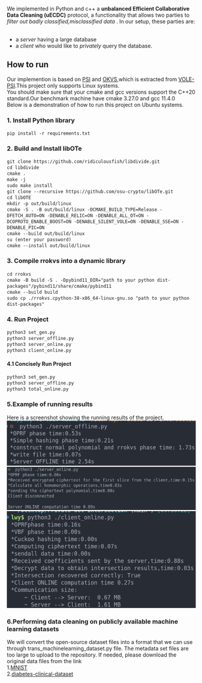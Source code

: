 We implemented in Python and c++ a **unbalanced Efficient Collaborative Data Cleaning (uECDC)** protocol, a functionality that allows two parties to *filter out badly classified,misclassified data* . In our setup, these parties are:
​
* a *server* having a large database
* a *client* who would like to *privately* query the database.
​
## How to run
Our implemention is based on [PSI](https://github.com/bit-ml/Private-Set-Intersection) and [OKVS](https://github.com/ShallMate/OKVS),which is extracted from [VOLE-PSI](https://github.com/Visa-Research/volepsi).This project only supports Linux systems.<br>
You should make sure that your cmake and gcc versions support the C++20 standard.Our benchmark machine have cmake 3.27.0 and gcc 11.4.0<br>
 Below is a demonstration of how to run this project on Ubuntu systems.
### 1. Install Python library
```shell
pip install -r requirements.txt
```
### 2. Build and Install libOTe
```shell
git clone https://github.com/ridiculousfish/libdivide.git
cd libdivide
cmake .
make -j
sudo make install
git clone --recursive https://github.com/osu-crypto/libOTe.git
cd libOTE
mkdir -p out/build/linux
cmake -S . -B out/build/linux -DCMAKE_BUILD_TYPE=Release -DFETCH_AUTO=ON -DENABLE_RELIC=ON -DENABLE_ALL_OT=ON -DCOPROTO_ENABLE_BOOST=ON -DENABLE_SILENT_VOLE=ON -DENABLE_SSE=ON -DENABLE_PIC=ON
cmake --build out/build/linux 
su (enter your password)
cmake --install out/build/linux 
```
### 3. Compile rrokvs into a dynamic library
```shell
cd rrokvs
cmake -B build -S . -Dpybind11_DIR="path to your python dist-packages"/pybind11/share/cmake/pybind11
cmake --build build
sudo cp ./rrokvs.cpython-38-x86_64-linux-gnu.so "path to your python dist-packages"
```
### 4. Run Project
```shell
python3 set_gen.py
python3 server_offline.py
python3 server_online.py
python3 client_online.py
```
#### 4.1 Concisely Run Project
```shell
python3 set_gen.py
python3 server_offline.py
python3 total_online.py
```
### 5.Example of running results
Here is a screenshot showing the running results of the project.
<br>
![](/picture/server_offline.png "server_offline")
<br>
![](/picture/server_online.png "server_online")
<br>
![](/picture/client_online.png "client_online")
### 6.Performing data cleaning on publicly available machine learning datasets
We will convert the open-source dataset files into a format that we can use through trans_machinelearning_dataset.py file. The metadata set files are too large to upload to the repository. If needed, please download the original data files from the link
<br>
1.[MNIST](https://www.kaggle.com/datasets/oddrationale/mnist-in-csv)
<br>
2.[diabetes-clinical-dataset](https://www.kaggle.com/datasets/ziya07/diabetes-clinical-dataset100k-rows)